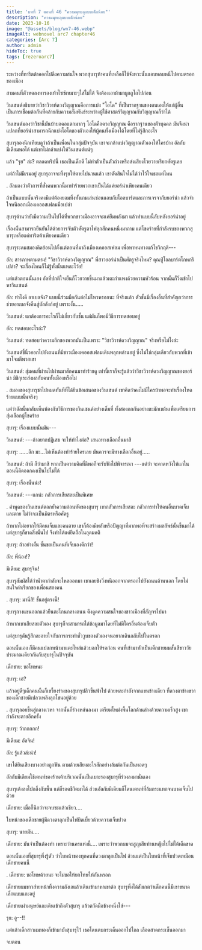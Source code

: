 ```yaml
---
title: 'บทที่ 7 ตอนที่ 46 "ความมุทะลุแบบเด็กน้อย"'
description: "ความมุทะลุแบบเด็กน้อย"
date: 2023-10-16
image: "@assets/blog/wn7-46.webp"
imageAlt: webnovel arc7 chapter46
categories: [Arc 7]
author: admin
hideToc: true
tags: [rezeroarc7]
---
```

ระหว่างที่ทาริตต้าออกไปดึงความสนใจ พวกสุบารุห้าคนที่เหลือก็ใช้จังหวะนั้นแอบหลบหนีไปตามตรอกของเมือง

สามคนที่ตัวหดลงหารองเท้าไซซ์เหมาะๆใส่ไม่ได้ จึงต้องเอาผ้ามาผูกถูไถไปก่อน

วินเซนต์อธิบายว่าวิชาวิวาห์ดวงวิญญาณคือการแบ่ง "โอโด" ที่เป็นรากฐานของตนเองให้แก่ผู้อื่น เป็นการเชื่อมต่อกันที่คล้ายกับความสัมพันธ์ระหว่างผู้ใช้ศาสตร์วิญญาณกับวิญญาณก็ว่าได้

วินเซนต์มองว่าวิชานี้มันบ้าบอคอแตกมากๆ โอโดคือดวงวิญญาณ คือรากฐานของตัวบุคคล มันจึงน่าแปลกที่ยอร์น่าสามารถฉีกแบ่งโอโดของตัวเองให้ผู้คนทั้งเมืองได้โดยที่ไม่รู้สึกอะไร

สุบารุลองนึกเทียบดูว่าถ้าเป็นเพื่อนในกลุ่มปัจจุบัน เขาจะกล้าแบ่งวิญญาณตัวเองให้ใครบ้าง อัลกับมีเดียมพอได้ แต่เขาไม่กล้าแบ่งให้วินเซนต์แน่ๆ

แล้ว "รุย" ล่ะ? ตลอดทริปนี้ เธอเป็นเด็กดี ไม่ทำตัวเป็นตัวถ่วงหรือส่งเสียงโวยวายเรียกศัตรูเลย

แต่ถ้าไม่มีเรมอยู่ สุบารุอาจจะทิ้งรุยให้ตายไปนานแล้ว เขาตัดสินใจไม่ได้ว่าไว้ใจเธอแค่ไหน

.
อัลมองว่าตัวการที่สั่งคนพวกนี้มาทำร้ายพวกเขาเป็นได้แค่ยอร์น่าเพียงคนเดียว

ถ้าเป็นแบบนั้นจริงคงมีแต่ต้องยอมทิ้งทั้งเกมเล่นซ่อนแอบกับโอลบาร์ตและการเจรจากับยอร์น่า แล้วจำใจหนีออกเมืองเคออสเฟลมมือเปล่า

สุบารุค้านว่ายังมีความเป็นไปได้ที่พวกชาวเมืองอาจจะแค่ยืมพลังมา แล้วทำแบบนี้ลับหลังยอร์น่าอยู่

เรื่องนั้นสามารถยืนยันได้ด้วยการจับตัวศัตรูตาไฟลุกสักคนหนึ่งมาถาม แต่โชคร้ายที่กำลังรบของพวกสุบารุเหลือแค่ทาริตต้าเพียงคนเดียว

สุบารุระดมสมองคิดย้อนไปตั้งแต่ตอนที่มาถึงเมืองเคออสเฟลม เพื่อหาหนทางแก้ไขวิกฤติ---

อัล: สารภาพตามตรง! "วิชาวิวาห์ดวงวิญญาณ" พี่สาวยอร์น่าเป็นศัตรูจริงไหม? คุณปู่โอลบาร์ตโกหกรึเปล่า? จะเรื่องไหนก็ไม่รู้ทั้งนั้นแหละโว้ย!

แต่แล้วตอนนั้นเอง อัลที่ปกติใจเย็นก็โวยวายขึ้นมาแล้วเตะกำแพงด้วยความหัวร้อน จากนั้นก็วิ่งเข้าไปหาวินเซนต์

อัล: ทำไงดี อาเบลจัง? แบบนี้ร่วมมือกันต่อไม่ไหวหรอกนะ ที่จริงแล้ว ตัวชั้นมีเรื่องอื่นที่สำคัญกว่าการช่วยอาเบลจังคืนสู่บัลลังก์อยู่ เพราะงั้น.....

วินเซนต์: แกต้องการอะไรก็ไม่เกี่ยวกับชั้น แต่มันก็พอมีวิธีการทดสอบอยู่

อัล: ทดสอบอะไรล่ะ?

วินเซนต์: ทดสอบว่าความถึกของพวกมันเป็นเพราะ "วิชาวิวาห์ดวงวิญญาณ" จริงหรือไม่ไงล่ะ

วินเซนต์ชี้นิ้วออกไปยังถนนที่มีชาวเมืองเคออสเฟลมเดินพลุกพล่านอยู่ ซึ่งไม่ใช่กลุ่มเดียวกับพวกที่เข้ามาโจมตีพวกเขา

วินเซนต์: สุ่มคนที่ผ่านไปผ่านมาสักคนมาทำร้ายดู เท่านี้เราก็จะรู้แล้วว่าวิชาวิวาห์ดวงวิญญาณของยอร์น่า มิชิกุเระส่งผลกับคนทั้งเมืองหรือไม่

.
สมองของสุบารุชาไปหมดทันทีที่ได้ยินข้อเสนอของวินเซนต์ เขาคิดว่าคงไม่มีใครบ้าพอจะทำเรื่องโหดร้ายแบบนั้นจริงๆ

แต่ว่าอัลนั้นกลับเห็นพ้องกับวิธีการของวินเซนต์อย่างเต็มที่ ทั้งสองถกกันอย่างขะมักเขม้นเพื่อเตรียมการสุ่มเลือกผู้โชคร้าย

สุบารุ: เรื่องแบบนั้นมัน---

วินเซนต์: ---ถ้าอยากปฏิเสธ จะให้ทำไงต่อ? เสนอทางเลือกอื่นมาสิ

สุบารุ: ......อึก มะ...ไม่เห็นต้องทำร้ายใครเลย มันควรจะมีทางเลือกอื่นอยู่.....

วินเซนต์: ถ้ามี ก็ว่ามาสิ หากเป็นความคิดที่ดีพอก็จะรับฟังไปพิจารณา ---แต่ว่า จะคาดหวังให้แกในตอนนี้คิดออกคงเป็นไปไม่ได้

สุบารุ: เรื่องนั้นน่ะ!

วินเซนต์: ---แกน่ะ กลัวการเสียสละเป็นพิเศษ

.
คำพูดของวินเซนต์ตอกย้ำความอ่อนหัดของสุบารุ เขากลัวการเสียสละ กลัวการทำให้คนอื่นบาดเจ็บและตาย ไม่ว่าจะเป็นมิตรหรือศัตรู

ถ้าหากไม่อยากให้มีคนเจ็บและคนตาย เขาก็ต้องมีพลังหรือปัญญาที่มากพอที่จะสร้างผลลัพธ์นั้นขึ้นมาได้ แต่สุบารุก็ขาดสิ่งนั้นไป จึงทำได้แค่ยึดถือในอุดมคติ

สุบารุ: ถ้าอย่างงั้น ชั้นขอเป็นคนที่เจ็บเองดีกว่า!

อัล: พี่น้อง!?

มีเดียม: สุบารุจิน!

สุบารุสัมผัสได้ว่าน้ำตากำลังจะไหลออกมา เขาเลยชิงวิ่งหนีออกจากตรอกไปยังถนนด้านนอก โดยไม่สนใจคำเรียกของเพื่อนสองคน

.
สุบารุ: มานี่สิ! ชั้นอยู่ตรงนี้!

สุบารุกางแขนออกแล้วยืนตะโกนกลางถนน ดึงดูดความสนใจของชาวเมืองที่สัญจรไปมา

ถ้าหากเขาเสียสละตัวเอง สุบารุก็จะสามารถได้ข้อมูลมาโดยที่ไม่มีใครอื่นต้องเจ็บตัว

แต่สุบารุดันรู้สึกละอายใจกับการกระทำชั่ววูบของตัวเองจนอยากเดินกลับไปในตรอก

ตอนนั้นเอง ก็มีคนแปลกหน้ามาแตะไหล่แล้วบอกให้รอก่อน คนที่เข้ามาทักเป็นเด็กชายผมสั้นสีขาววัยประมาณเดียวกันกับสุบารุในปัจจุบัน

เด็กชาย: ขอโทษนะ

สุบารุ: เอ๋?

แล้วอยู่ดีๆเด็กคนนั้นก็เขวี้ยงร่างของสุบารุปลิวขึ้นฟ้าไป ด้วยพละกำลังจากแขนข้างเดียว ที่ดวงตาข้างขวาของเด็กชายมีเปลวเพลิงลุกโชนอยู่ด้วย

.
สุบารุลอยขึ้นสู่กลางเวหา จากนั้นก็ร่วงหล่นลงมา เตรียมโหม่งพื้นโลกด้านล่างด้วยความเร็วสูง เขากำลังจะตายอีกครั้ง

สุบารุ: ว้ากกกกก!

มีเดียม: อัลจิน!

อัล: รู้แล้วล่ะน่า!

เขาได้ยินเสียงบางอย่างถูกฟัน ตามด้วยเสียงอะไรสักอย่างล้มต่อกันเป็นทอดๆ

อัลกับมีเดียมใช้เตนท์ของร้านค้าบริเวณนั้นเป็นเบาะรองสุบารุที่ร่วงลงมานั่นเอง

สุบารุเด้งลงไปกลิ้งกับพื้น แต่ก็รอดชีวิตมาได้ ส่วนอัลกับมีเดียมก็โดนเตนท์ที่ล้มกระแทกจนบาดเจ็บไปด้วย

เด็กชาย: เมื่อกี้นึกว่าจะจบซะแล้วเชียว....

ใบหน้าของเด็กชายผู้มีดวงตาลุกเป็นไฟบิดเบี้ยวด้วยความเจ็บปวด

สุบารุ: นายมัน....

เด็กชาย: มันจำเป็นต้องทำ เพราะว่านครแห่งนี้.... เพราะว่าพวกผมจะสูญเสียท่านหญิงไปไม่ได้เด็ดขาด

ตอนนั้นเองที่สุบารุพึ่งรู้ตัว ว่าใบหน้าของทุกคนที่ดวงตาลุกเป็นไฟ ล้วนแต่เป็นใบหน้าที่เจ็บปวดเหมือนเด็กชายคนนี้

.
เด็กชาย: ขอโทษด้วยนะ จะไม่ขอให้ยกโทษให้กันหรอก

เด็กชายผมขาวส่ายหน้าทิ้งความลังเลแล้วเดินเข้ามาหาเขาต่อ สุบารุพึ่งได้สังเกตว่าเด็กคนนี้มีเขาขนาดเล็กแบบแกะอยู่

เด็กชายเผ่ามนุษย์แกะเดินเข้าถึงตัวสุบารุ แล้วตวัดมือข้างหนึ่งใส่---

รุย: อู--!!

แต่แล้วเด็กสาวผมทองก็เข้ามาบังสุบารุไว้ เธอโดนตบกระเด็นออกไปไกล เลือดสาดกระเซ็นออกมา

จบตอน